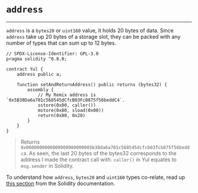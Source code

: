 # `address`

---

`address` is a `bytes20` or `uint160` value, it holds 20 bytes of data. Since `address` take up 20 bytes of a 
storage slot, they can be packed with any number of types that can sum up to 12 bytes.

```solidity
// SPDX-License-Identifier: GPL-3.0
pragma solidity ^0.8.0;

contract Yul {
    address public a;
        
    function setAndReturnAddress() public returns (bytes32) {
        assembly {
            // My Remix address is `0x5B38Da6a701c568545dCfcB03FcB875f56beddC4`.
            sstore(0x00, caller())
            mstore(0x80, sload(0x00))
            return(0x80, 0x20)
        }
    }
}
```

> Returns `0x0000000000000000000000005b38da6a701c568545dcfcb03fcb875f56beddc4`. As seen, the last 20 bytes of the bytes32 corresponds to the address I made the contract call with. `caller()` in Yul equates to `msg.sender` in Solidity.

To understand how `address`, `bytes20` and `uint160` types co-relate, read up [this section](https://docs.soliditylang.org/en/latest/types.html#address) from the Solidity documentation.